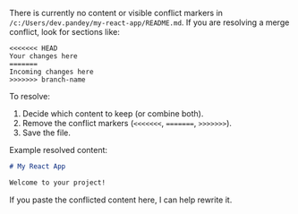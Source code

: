

There is currently no content or visible conflict markers in `/c:/Users/dev.pandey/my-react-app/README.md`. If you are resolving a merge conflict, look for sections like:

```
<<<<<<< HEAD
Your changes here
=======
Incoming changes here
>>>>>>> branch-name
```

To resolve:
1. Decide which content to keep (or combine both).
2. Remove the conflict markers (`<<<<<<<`, `=======`, `>>>>>>>`).
3. Save the file.

Example resolved content:

```markdown
# My React App

Welcome to your project!
```

If you paste the conflicted content here, I can help rewrite it.

